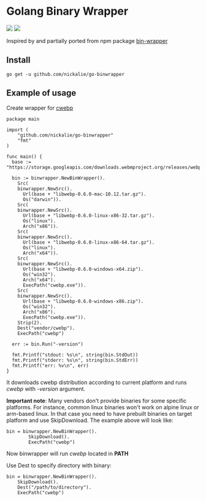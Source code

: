 # Golang Binary Wrapper

[![](https://img.shields.io/badge/docs-godoc-blue.svg)](https://godoc.org/github.com/nickalie/go-binwrapper)
![](https://circleci.com/gh/nickalie/go-binwrapper.png?circle-token=cf936dc931a1c9d0056377518a0d7ee385d7fd9e)

Inspired by and partially ported from npm package [bin-wrapper](https://github.com/kevva/bin-wrapper)

## Install

```go get -u github.com/nickalie/go-binwrapper```

## Example of usage

Create wrapper for [cwebp](https://developers.google.com/speed/webp/docs/cwebp)

```
package main

import (
	"github.com/nickalie/go-binwrapper"
	"fmt"
)

func main() {
  base := "https://storage.googleapis.com/downloads.webmproject.org/releases/webp/"

  bin := binwrapper.NewBinWrapper().
    Src(
    binwrapper.NewSrc().
      Url(base + "libwebp-0.6.0-mac-10.12.tar.gz").
      Os("darwin")).
    Src(
    binwrapper.NewSrc().
      Url(base + "libwebp-0.6.0-linux-x86-32.tar.gz").
      Os("linux").
      Arch("x86")).
    Src(
    binwrapper.NewSrc().
      Url(base + "libwebp-0.6.0-linux-x86-64.tar.gz").
      Os("linux").
      Arch("x64")).
    Src(
    binwrapper.NewSrc().
      Url(base + "libwebp-0.6.0-windows-x64.zip").
      Os("win32").
      Arch("x64").
      ExecPath("cwebp.exe")).
    Src(
    binwrapper.NewSrc().
      Url(base + "libwebp-0.6.0-windows-x86.zip").
      Os("win32").
      Arch("x86").
      ExecPath("cwebp.exe")).
    Strip(2).
    Dest("vendor/cwebp").
    ExecPath("cwebp")

  err := bin.Run("-version")

  fmt.Printf("stdout: %s\n", string(bin.StdOut))
  fmt.Printf("stderr: %s\n", string(bin.StdErr))
  fmt.Printf("err: %v\n", err)
}
```

It downloads cwebp distribution according to current platform and runs *cwebp* with *-version* argument.

**Important note**: Many vendors don't provide binaries for some specific platforms. For instance, common linux binaries won't work on alpine linux or arm-based linux. In that case you need to have prebuilt binaries on target platform and use SkipDownload. The example above will look like:

```
bin = binwrapper.NewBinWrapper().
		SkipDownload().
		ExecPath("cwebp")
```

Now binwrapper will run *cwebp* located in **PATH**

Use Dest to specify directory with binary:

```
bin = binwrapper.NewBinWrapper().
    SkipDownload().
    Dest("/path/to/directory").
    ExecPath("cwebp")
```
